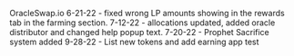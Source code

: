 OracleSwap.io
6-21-22 - fixed wrong LP amounts showing in the rewards tab in the farming section.
7-12-22 - allocations updated, added oracle distributor and changed help popup text.
7-20-22 - Prophet Sacrifice system added
9-28-22 - List new tokens and add earning app
test